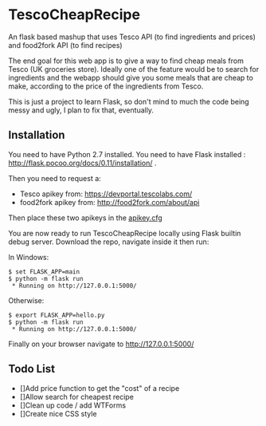 # TescoCheapRecipe
An flask based mashup that uses Tesco API (to find ingredients and prices) and food2fork API (to find recipes)


The end goal for this web app is to give a way to find cheap meals from Tesco (UK groceries store). Ideally one of the feature would be to search for ingredients 
and the webapp should give you some meals that are cheap to make, according to the price of the ingredients from Tesco.

This is just a project to learn Flask, so don't mind to much the code being messy and ugly, I plan to fix that, eventually.


## Installation

You need to have Python 2.7 installed.
You need to have Flask installed : http://flask.pocoo.org/docs/0.11/installation/ .


Then you need to request a:

- Tesco apikey from: https://devportal.tescolabs.com/
- food2fork apikey from: http://food2fork.com/about/api

Then place these two apikeys in the [apikey.cfg]()

You are now ready to run TescoCheapRecipe locally using Flask builtin debug server.
Download the repo, navigate inside it then run:

In Windows:
```
$ set FLASK_APP=main
$ python -m flask run
 * Running on http://127.0.0.1:5000/
 ```
 
Otherwise:
```
$ export FLASK_APP=hello.py
$ python -m flask run
 * Running on http://127.0.0.1:5000/
```
 
Finally on your browser navigate to
http://127.0.0.1:5000/

## Todo List
- []Add price function to get the "cost" of a recipe
- []Allow search for cheapest recipe
- []Clean up code / add WTForms
- []Create nice CSS style
